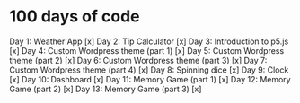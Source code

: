 # 100 days of code

Day 1: Weather App [x]
Day 2: Tip Calculator [x]
Day 3: Introduction to p5.js [x]
Day 4: Custom Wordpress theme (part 1) [x]
Day 5: Custom Wordpress theme (part 2) [x]
Day 6: Custom Wordpress theme (part 3) [x]
Day 7: Custom Wordpress theme (part 4) [x]
Day 8: Spinning dice [x]
Day 9: Clock [x]
Day 10: Dashboard [x]
Day 11: Memory Game (part 1) [x]
Day 12: Memory Game (part 2) [x]
Day 13: Memory Game (part 3) [x]